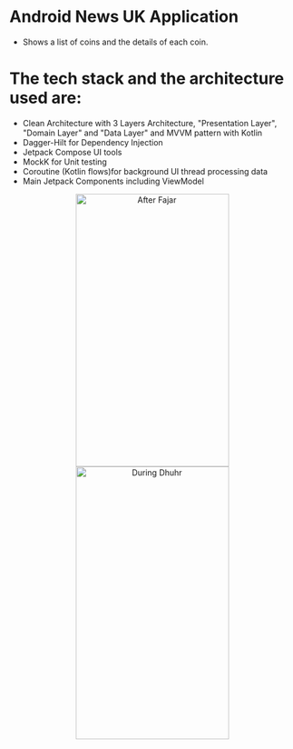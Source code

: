 
# Android News UK Application
- Shows a list of coins and the details of each coin.

# The tech stack and the architecture used are:
- Clean Architecture with 3 Layers Architecture, "Presentation Layer", "Domain Layer" and "Data Layer" and MVVM pattern with Kotlin
- Dagger-Hilt for Dependency Injection
- Jetpack Compose UI tools
- MockK for Unit testing
- Coroutine (Kotlin flows)for background UI thread processing data
- Main Jetpack Components including ViewModel

<p align="center">
  <img src="After coins_list.jpeg" alt="After Fajar" width="270" height="480"/>

  <img src="During coin_detail.jpeg" alt="During Dhuhr" width="270" height="480"/>
</p>

